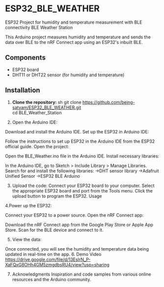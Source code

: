 # ESP32_BLE_WEATHER
ESP32 Project for humidity and temperature measurement with BLE connectivity
BLE Weather Station

This Arduino project measures humidity and temperature and sends the data over BLE to the nRF Connect app using an ESP32's inbuilt BLE.

## Components

- ESP32 board
- DHT11 or DHT22 sensor (for humidity and temperature)

## Installation

1. **Clone the repository:**
   sh
   git clone https://github.com/being-satyam/ESP32_BLE_WEATHER.git         
   cd BLE_Weather_Station
   
2. Open the Arduino IDE:

Download and install the Arduino IDE.
Set up the ESP32 in Arduino IDE:

Follow the instructions to set up ESP32 in the Arduino IDE from the ESP32 official guide.
Open the project:

Open the BLE_Weather.ino file in the Arduino IDE.
Install necessary libraries:

In the Arduino IDE, go to Sketch > Include Library > Manage Libraries.
Search for and install the following libraries:
->DHT sensor library
->Adafruit Unified Sensor
->ESP32 BLE Arduino

3. Upload the code:
Connect your ESP32 board to your computer.
Select the appropriate ESP32 board and port from the Tools menu.
Click the upload button to program the ESP32.
Usage

4.Power up the ESP32:

Connect your ESP32 to a power source.
Open the nRF Connect app:

Download the nRF Connect app from the Google Play Store or Apple App Store.
Scan for the BLE device and connect to it.

5. View the data:

Once connected, you will see the humidity and temperature data being updated in real-time on the app.
6. Demo Video
https://drive.google.com/file/d/13EsIrN_P-XaFQxG8OHh4GM5zmgdbsRU4/view?usp=sharing

7. Acknowledgments
Inspiration and code samples from various online resources and the Arduino community.
